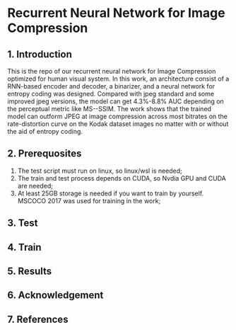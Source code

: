 # Recurrent Neural Network for Image Compression

## 1. Introduction

This is the repo of our recurrent neural network for Image Compression optimized for human visual system. In this work, an architecture consist of a RNN-based encoder and decoder, a binarizer, and a neural network for entropy coding was designed. Compared with jpeg standard and some improved jpeg versions, the model can get 4.3%-8.8% AUC depending on the perceptual metric like MS--SSIM. The work shows that the trained model can outform JPEG at image compression across most bitrates on the rate-distortion curve on the Kodak dataset images no matter with or without the aid of entropy coding.

## 2. Prerequosites

1. The test script must run on linux, so linux/wsl is needed;
2. The train and test process depends on CUDA, so Nvdia GPU and CUDA are needed;
3. At least 25GB storage is needed if you want to train by yourself. MSCOCO 2017 was used for training in the work;

## 3. Test

## 4. Train

## 5. Results

## 6. Acknowledgement

## 7. References